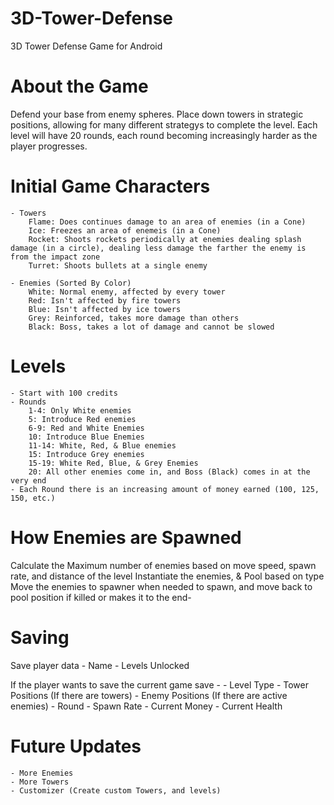 # 3D-Tower-Defense
3D Tower Defense Game for Android

# About the Game
Defend your base from enemy spheres. Place down towers in strategic positions, allowing for many different strategys to complete the level. Each level will have 20 rounds, each round becoming increasingly harder as the player progresses. 

# Initial Game Characters
    - Towers
        Flame: Does continues damage to an area of enemies (in a Cone)
        Ice: Freezes an area of enemeis (in a Cone)
        Rocket: Shoots rockets periodically at enemies dealing splash damage (in a circle), dealing less damage the farther the enemy is from the impact zone
        Turret: Shoots bullets at a single enemy
    
    - Enemies (Sorted By Color)
        White: Normal enemy, affected by every tower
        Red: Isn't affected by fire towers
        Blue: Isn't affected by ice towers
        Grey: Reinforced, takes more damage than others
        Black: Boss, takes a lot of damage and cannot be slowed

# Levels
    - Start with 100 credits
    - Rounds
        1-4: Only White enemies
        5: Introduce Red enemies
        6-9: Red and White Enemies
        10: Introduce Blue Enemies
        11-14: White, Red, & Blue enemies
        15: Introduce Grey enemies
        15-19: White Red, Blue, & Grey Enemies
        20: All other enemies come in, and Boss (Black) comes in at the very end
    - Each Round there is an increasing amount of money earned (100, 125, 150, etc.)

# How Enemies are Spawned
Calculate the Maximum number of enemies based on move speed, spawn rate, and distance of the level
Instantiate the enemies, & Pool based on type
Move the enemies to spawner when needed to spawn, and move back to pool position if killed or makes it to the end-

# Saving
Save player data 
    - Name
    - Levels Unlocked
    
If the player wants to save the current game save -
    - Level Type
    - Tower Positions (If there are towers)
    - Enemy Positions (If there are active enemies)
    - Round
    - Spawn Rate
    - Current Money
    - Current Health

# Future Updates 
    - More Enemies
    - More Towers
    - Customizer (Create custom Towers, and levels)


        